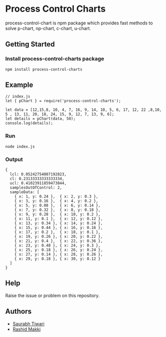 # Process Control Charts
process-control-chart is npm package which provides fast methods to solve p-chart, np-chart, c-chart, u-chart.

## Getting Started

### Install process-control-charts package

```
npm install process-control-charts
```

## Example

```
// index.js
let { pChart } = require('process-control-charts');

let data = [12,15,8, 10, 4, 7, 16, 9, 14, 10, 5, 6, 17, 12, 22 ,8,10, 5 , 13, 11, 20, 18, 24, 15, 9, 12, 7, 13, 9, 6];
let details = pChart(data, 50);
console.log(details);
```

### Run
```
node index.js
```

### Output
```
{
  lcl: 0.05242754807192823,
  cl: 0.23133333333333334,
  ucl: 0.41023911859473844,
  samplesOutOfControl: 2,
  sampleData: [
    { x: 1, y: 0.24 },  { x: 2, y: 0.3 },
    { x: 3, y: 0.16 },  { x: 4, y: 0.2 },
    { x: 5, y: 0.08 },  { x: 6, y: 0.14 },
    { x: 7, y: 0.32 },  { x: 8, y: 0.18 },
    { x: 9, y: 0.28 },  { x: 10, y: 0.2 },
    { x: 11, y: 0.1 },  { x: 12, y: 0.12 },
    { x: 13, y: 0.34 }, { x: 14, y: 0.24 },
    { x: 15, y: 0.44 }, { x: 16, y: 0.16 },
    { x: 17, y: 0.2 },  { x: 18, y: 0.1 },
    { x: 19, y: 0.26 }, { x: 20, y: 0.22 },
    { x: 21, y: 0.4 },  { x: 22, y: 0.36 },
    { x: 23, y: 0.48 }, { x: 24, y: 0.3 },
    { x: 25, y: 0.18 }, { x: 26, y: 0.24 },
    { x: 27, y: 0.14 }, { x: 28, y: 0.26 },
    { x: 29, y: 0.18 }, { x: 30, y: 0.12 }
  ]
}
```
## Help
Raise the issue or problem on this repository.

## Authors
* [Saurabh Tiwari](https://github.com/saurabhtiwarii/)
* [Rashid Makki](https://github.com/rashidmakki/)

